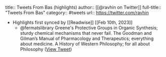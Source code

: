 title:: Tweets From Bas (highlights)
author:: [[@ravhin on Twitter]]
full-title:: "Tweets From Bas"
category:: #tweets
url:: https://twitter.com/ravhin

- Highlights first synced by [[Readwise]] [[Feb 10th, 2023]]
	- @fermatslibrary Greene's Protective Groups in Organic Synthesis; sturdy chemical mechanisms that never fail. 
	  The Goodman and Gilman’s Manual of Pharmacology and Therapeutics; everything about medicine.
	  A History of Western Philosophy; for all about Philosophy ([View Tweet](https://twitter.com/ravhin/status/1623679895430651906))